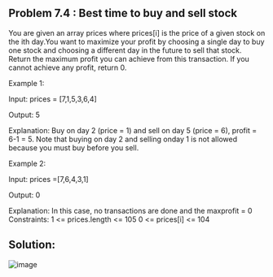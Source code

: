 <h2>Problem 7.4 : Best time to buy and sell stock</h2>
  
You are given an array prices where prices[i] is the price of a given stock on the ith day.You want to maximize your profit by choosing a single day to buy one stock and choosing a different day in the future to sell that stock. Return the maximum profit you can achieve from this transaction. If you cannot achieve any profit, return 0.

Example 1: 

Input: prices = [7,1,5,3,6,4] 

Output: 5 

Explanation: Buy on day 2 (price = 1) and sell on day 5 (price = 6), profit = 6-1 = 5. Note that buying on day 2 and selling onday 1 is not allowed because you must buy before you sell. 

Example 2: 

Input: prices =[7,6,4,3,1] 

Output: 0 

Explanation: In this case, no transactions are done and the maxprofit = 0 Constraints: 1 <= prices.length <= 105 0 <= prices[i] <= 104

<h2>Solution:</h2>

![image](https://user-images.githubusercontent.com/46132450/223962131-97623223-e3f7-4f92-8aca-4468f73be260.png)
